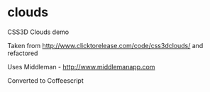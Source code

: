 clouds
======

CSS3D Clouds demo

Taken from http://www.clicktorelease.com/code/css3dclouds/ and refactored

Uses Middleman - http://www.middlemanapp.com

Converted to Coffeescript

